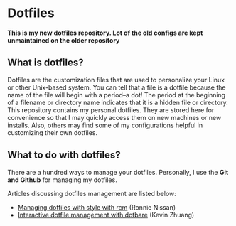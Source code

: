 # Dotfiles
**This is my new dotfiles repository. Lot of the old configs are kept unmaintained on the older repository**

## What is dotfiles?

Dotfiles are the customization files that are used to personalize your Linux or other Unix-based system.  You can tell that a file is a dotfile because the name of the file will begin with a period–a dot!  The period at the beginning of a filename or directory name indicates that it is a hidden file or directory.  This repository contains my personal dotfiles.  They are stored here for convenience so that I may quickly access them on new machines or new installs.  Also, others may find some of my configurations helpful in customizing their own dotfiles.


## What to do with dotfiles?

There are a hundred ways to manage your dotfiles. Personally, I use the **Git and Github** for managing my dotfiles. 

Articles discussing dotfiles management are listed below:

- [Managing dotfiles with style with rcm](https://distrotube.com/guest-articles/managing-dotfiles-with-rcm.html) (Ronnie Nissan)
- [Interactive dotfile management with dotbare](https://distrotube.com/guest-articles/interactive-dotfile-management-dotbare.html) (Kevin Zhuang)




